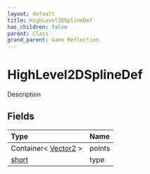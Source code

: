 ```yaml
---
layout: default
title: HighLevel2DSplineDef
has_children: false
parent: Class
grand_parent: Game Reflection
---
```

# HighLevel2DSplineDef
Description 

## Fields

| Type | Name |
|:----------|:--------------|
| Container< [Vector2](/riftbreaker-wiki/docs/game-reflection/classes/vector2/) > | points |
| [short](/riftbreaker-wiki/docs/game-reflection/components/short/) | type |

